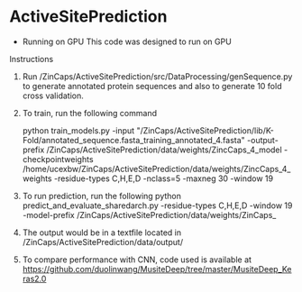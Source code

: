 # ActiveSitePrediction

- Running on GPU 
  This code was designed to run on GPU 
 
Instructions
1. Run /ZinCaps/ActiveSitePrediction/src/DataProcessing/genSequence.py
to generate annotated protein sequences and also to generate 10 fold cross validation.

2. To train, run the following command

    python train_models.py -input "/ZinCaps/ActiveSitePrediction/lib/K-Fold/annotated_sequence.fasta_training_annotated_4.fasta" 
    -output-prefix /ZinCaps/ActiveSitePrediction/data/weights/ZincCaps_4_model -checkpointweights 
    /home/ucexbw/ZinCaps/ActiveSitePrediction/data/weights/ZincCaps_4_weights -residue-types C,H,E,D -nclass=5 -maxneg 30 -window 19

3. To run prediction, run the following
    python predict_and_evaluate_sharedarch.py -residue-types C,H,E,D -window 19 -model-prefix 
    /ZinCaps/ActiveSitePrediction/data/weights/ZinCaps_ 

4. The output would be in a textfile located in /ZinCaps/ActiveSitePrediction/data/output/

5. To compare performance with CNN, code used is available at 
     https://github.com/duolinwang/MusiteDeep/tree/master/MusiteDeep_Keras2.0
